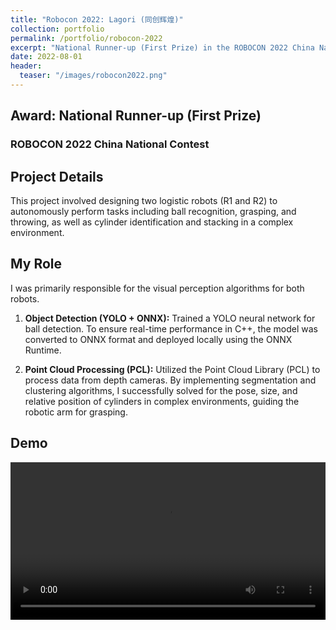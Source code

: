 ```yaml
---
title: "Robocon 2022: Lagori (同创辉煌)"
collection: portfolio
permalink: /portfolio/robocon-2022
excerpt: "National Runner-up (First Prize) in the ROBOCON 2022 China National Contest. Responsible for the visual perception algorithms for the logistic robots. [Demo](/portfolio/robocon-2022)<br/><img src='/images/robocon2022.png' alt='Robocon 2022 Teaser'>"
date: 2022-08-01
header:
  teaser: "/images/robocon2022.png"
---
```


## Award: National Runner-up (First Prize)
### ROBOCON 2022 China National Contest

## Project Details
This project involved designing two logistic robots (R1 and R2) to autonomously perform tasks including ball recognition, grasping, and throwing, as well as cylinder identification and stacking in a complex environment.

## My Role
I was primarily responsible for the visual perception algorithms for both robots.

1.  **Object Detection (YOLO + ONNX):**
    Trained a YOLO neural network for ball detection. To ensure real-time performance in C++, the model was converted to ONNX format and deployed locally using the ONNX Runtime.

2.  **Point Cloud Processing (PCL):**
    Utilized the Point Cloud Library (PCL) to process data from depth cameras. By implementing segmentation and clustering algorithms, I successfully solved for the pose, size, and relative position of cylinders in complex environments, guiding the robotic arm for grasping.

## Demo

<video style="width: 100%; max-width: 640px; height: auto;" controls preload="metadata">
  <source src="/images/robocon2022-demo.mp4" type="video/mp4">
  Sorry, your browser does not support the HTML5 video tag.
</video>